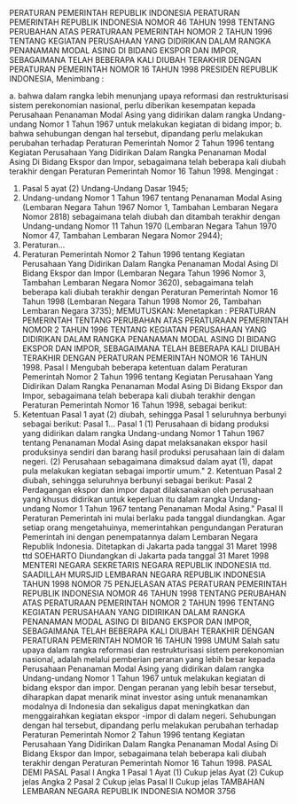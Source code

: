  PERATURAN PEMERINTAH REPUBLIK INDONESIA PERATURAN PEMERINTAH REPUBLIK INDONESIA NOMOR 46 TAHUN 1998 TENTANG PERUBAHAN ATAS PERATURAAN PEMERINTAH NOMOR 2 TAHUN 1996 TENTANG KEGIATAN PERUSAHAAN YANG DIDIRIKAN DALAM RANGKA PENANAMAN MODAL ASING DI BIDANG EKSPOR DAN IMPOR, SEBAGAIMANA TELAH BEBERAPA KALI DIUBAH TERAKHIR DENGAN PERATURAN PEMERINTAH NOMOR 16 TAHUN 1998 PRESIDEN REPUBLIK INDONESIA,
Menimbang :

a. bahwa dalam rangka lebih menunjang upaya reformasi dan restrukturisasi sistem perekonomian nasional, perlu diberikan kesempatan kepada Perusahaan Penanaman Modal Asing yang didirikan dalam rangka Undang-undang Nomor 1 Tahun 1967 untuk melakukan kegiatan di bidang impor;
b. bahwa sehubungan dengan hal tersebut, dipandang perlu melakukan perubahan terhadap Peraturan Pemerintah Nomor 2 Tahun 1996 tentang Kegiatan Perusahaan Yang Didirikan Dalam Rangka Penanaman Modal Asing Di Bidang Ekspor dan Impor, sebagaimana telah beberapa kali diubah terakhir dengan Peraturan Pemerintah Nomor 16 Tahun 1998.
Mengingat :

1. Pasal 5 ayat (2) Undang-Undang Dasar 1945;
2. Undang-undang Nomor 1 Tahun 1967 tentang Penanaman Modal Asing (Lembaran Negara Tahun 1967 Nomor 1, Tambahan Lembaran Negara Nomor 2818) sebagaimana telah diubah dan ditambah terakhir dengan Undang-undang Nomor 11 Tahun 1970 (Lembaran Negara Tahun 1970 Nomor 47, Tambahan Lembaran Negara Nomor 2944);
3. Peraturan...
3. Peraturan Pemerintah Nomor 2 Tahun 1996 tentang Kegiatan Perusahaan Yang Didirikan Dalam Rangka Penanaman Modal Asing DI Bidang Ekspor dan Impor (Lembaran Negara Tahun 1996 Nomor 3, Tambahan Lembaran Negara Nomor 3620), sebagaimana telah beberapa kali diubah terakhir dengan Peraturan Pemerintah Nomor 16 Tahun 1998 (Lembaran Negara Tahun 1998 Nomor 26, Tambahan Lembaran Negara 3735);
MEMUTUSKAN:
 Menetapkan : PERATURAN PEMERINTAH TENTANG PERUBAHAN ATAS PERATURAAN PEMERINTAH NOMOR 2 TAHUN 1996 TENTANG KEGIATAN PERUSAHAAN YANG DIDIRIKAN DALAM RANGKA PENANAMAN MODAL ASING DI BIDANG EKSPOR DAN IMPOR, SEBAGAIMANA TELAH BEBERAPA KALI DIUBAH TERAKHIR DENGAN PERATURAN PEMERINTAH NOMOR 16 TAHUN 1998.
Pasal I
Mengubah beberapa ketentuan dalam Peraturan Pemerintah Nomor 2 Tahun 1996 tentang Kegiatan Perusahaan Yang Didirikan Dalam Rangka Penanaman Modal Asing Di Bidang Ekspor dan Impor, sebagaimana telah beberapa kali diubah terakhir dengan Peraturan Pemerintah Nomor 16 Tahun 1998, sebagai berikut:
1. Ketentuan Pasal 1 ayat (2) diubah, sehingga Pasal 1 seluruhnya berbunyi sebagai berikut: Pasal 1...
Pasal 1
(1) Perusahaan di bidang produksi yang didirikan dalam rangka Undang-undang Nomor 1 Tahun 1967 tentang Penanaman Modal Asing dapat melaksanakan ekspor hasil produksinya sendiri dan barang hasil produksi perusahaan lain di dalam negeri.
(2) Perusahaan sebagaimana dimaksud dalam ayat (1), dapat pula melakukan kegiatan sebagai importir umum." 2. Ketentuan Pasal 2 diubah, sehingga seluruhnya berbunyi sebagai berikut:
Pasal 2
Perdagangan ekspor dan impor dapat dilaksanakan oleh perusahaan yang khusus didirikan untuk keperluan itu dalam rangka Undang-undang Nomor 1 Tahun 1967 tentang Penanaman Modal Asing."
Pasal II
Peraturan Pemerintah ini mulai berlaku pada tanggal diundangkan.
Agar setiap orang mengetahuinya, memerintahkan pengundangan Peraturan Pemerintah ini dengan penempatannya dalam Lembaran Negara Republik Indonesia. Ditetapkan di Jakarta pada tanggal 31 Maret 1998 ttd SOEHARTO Diundangkan di Jakarta pada tanggal 31 Maret 1998 MENTERI NEGARA SEKRETARIS NEGARA REPUBLIK INDONESIA ttd. SAADILLAH MURSJID LEMBARAN NEGARA REPUBLIK INDONESIA TAHUN 1998 NOMOR 75 PENJELASAN ATAS PERATURAN PEMERINTAH REPUBLIK INDONESIA NOMOR 46 TAHUN 1998 TENTANG PERUBAHAN ATAS PERATURAAN PEMERINTAH NOMOR 2 TAHUN 1996 TENTANG KEGIATAN PERUSAHAAN YANG DIDIRIKAN DALAM RANGKA PENANAMAN MODAL ASING DI BIDANG EKSPOR DAN IMPOR, SEBAGAIMANA TELAH BEBERAPA KALI DIUBAH TERAKHIR DENGAN PERATURAN PEMERINTAH NOMOR 16 TAHUN 1998 UMUM Salah satu upaya dalam rangka reformasi dan restrukturisasi sistem perekonomian nasional, adalah melalui pemberian peranan yang lebih besar kepada Perusahaan Penanaman Modal Asing yang didirikan dalam rangka Undang-undang Nomor 1 Tahun 1967 untuk melakukan kegiatan di bidang ekspor dan impor. Dengan peranan yang lebih besar tersebut, diharapkan dapat menarik minat investor asing untuk menanamkan modalnya di Indonesia dan sekaligus dapat meningkatkan dan menggairahkan kegiatan ekspor -impor di dalam negeri. Sehubungan dengan hal tersebut, dipandang perlu melakukan perubahan terhadap Peraturan Pemerintah Nomor 2 Tahun 1996 tentang Kegiatan Perusahaan Yang Didirikan Dalam Rangka Penanaman Modal Asing Di Bidang Ekspor dan Impor, sebagaimana telah beberapa kali diubah terakhir dengan Peraturan Pemerintah Nomor 16 Tahun 1998. PASAL DEMI PASAL
Pasal I
Angka 1
Pasal 1
Ayat (1) Cukup jelas Ayat (2) Cukup jelas Angka 2
Pasal 2
Cukup jelas
Pasal II
Cukup jelas TAMBAHAN LEMBARAN NEGARA REPUBLIK INDONESIA NOMOR 3756